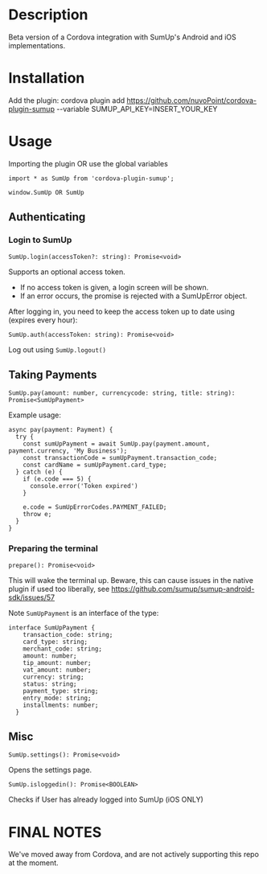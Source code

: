 # Description
Beta version of a Cordova integration with SumUp's Android and iOS implementations.

# Installation
Add the plugin:
cordova plugin add https://github.com/nuvoPoint/cordova-plugin-sumup --variable SUMUP_API_KEY=INSERT_YOUR_KEY

# Usage
Importing the plugin OR use the global variables

`import * as SumUp from 'cordova-plugin-sumup';`

`window.SumUp OR SumUp`

## Authenticating

### Login to SumUp
`SumUp.login(accessToken?: string): Promise<void>`

Supports an optional access token.
- If no access token is given, a login screen will be shown.
- If an error occurs, the promise is rejected with a SumUpError object.

After logging in, you need to keep the access token up to date using (expires every hour):

`SumUp.auth(accessToken: string): Promise<void>`

Log out using
`SumUp.logout()`

## Taking Payments
`SumUp.pay(amount: number, currencycode: string, title: string): Promise<SumUpPayment>`

Example usage:
~~~~
async pay(payment: Payment) {
  try {
    const sumUpPayment = await SumUp.pay(payment.amount, payment.currency, 'My Business');
    const transactionCode = sumUpPayment.transaction_code;
    const cardName = sumUpPayment.card_type;
  } catch (e) {
    if (e.code === 5) {
      console.error('Token expired')
    }

    e.code = SumUpErrorCodes.PAYMENT_FAILED;
    throw e;
  }
}
~~~~

### Preparing the terminal
`prepare(): Promise<void>`

This will wake the terminal up. Beware, this can cause issues in the native plugin if used too liberally, see https://github.com/sumup/sumup-android-sdk/issues/57

Note `SumUpPayment` is an interface of the type:

~~~~
interface SumUpPayment {
    transaction_code: string;
    card_type: string;
    merchant_code: string;
    amount: number;
    tip_amount: number;
    vat_amount: number;
    currency: string;
    status: string;
    payment_type: string;
    entry_mode: string;
    installments: number;
  }
~~~~

## Misc
`SumUp.settings(): Promise<void>`

Opens the settings page.

`SumUp.isloggedin(): Promise<BOOLEAN>`

Checks if User has already logged into SumUp (iOS ONLY)

# FINAL NOTES
We've moved away from Cordova, and are not actively supporting this repo at the moment.
